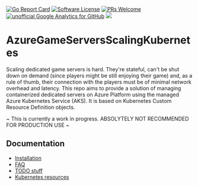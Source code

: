 [![Go Report Card](https://goreportcard.com/badge/github.com/dgkanatsios/AzureGameServersScalingKubernetes)](https://goreportcard.com/report/github.com/dgkanatsios/AzureGameServersScalingKubernetes)
[![Software License](https://img.shields.io/badge/license-MIT-brightgreen.svg?style=flat-square)](LICENSE)
[![PRs Welcome](https://img.shields.io/badge/PRs-welcome-brightgreen.svg?style=flat-square)](http://makeapullrequest.com)
[![unofficial Google Analytics for GitHub](https://gaforgithub.azurewebsites.net/api?repo=AzureGameServersScalingKubernetes)](https://github.com/dgkanatsios/gaforgithub)
![](https://img.shields.io/badge/status-alpha-red.svg)

# AzureGameServersScalingKubernetes

Scaling dedicated game servers is hard. They're stateful, can't be shut down on demand (since players might be still enjoying their game) and, as a rule of thumb, their connection with the players must be of minimal network overhead and latency. This repo aims to provide a solution of managing containerized dedicated servers on Azure Platform using the managed Azure Kubernetes Service (AKS). It is based on Kubernetes Custom Resource Definition objects. 

~ This is currently a work in progress. ABSOLYTELY NOT RECOMMENDED FOR PRODUCTION USE ~

## Documentation

- [Installation](docs/install.md)
- [FAQ](docs/FAQ.md)
- [TODO stuff](docs/TODO.md)
- [Kubernetes resources](docs/resources.md)